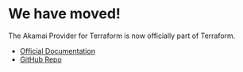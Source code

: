 # We have moved!

The Akamai Provider for Terraform is now officially part of Terraform.

* [Official Documentation](https://www.terraform.io/docs/providers/akamai/index.html)
* [GitHub Repo](https://github.com/terraform-providers/terraform-provider-akamai)
